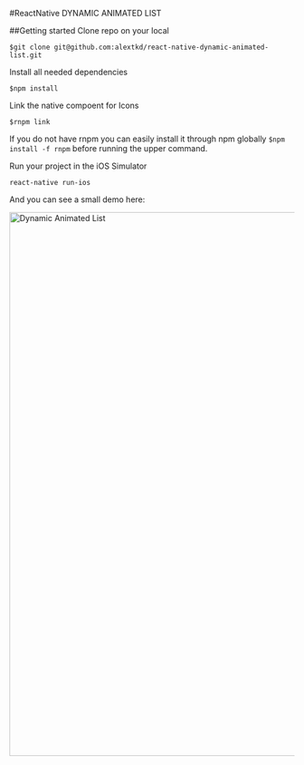 #ReactNative DYNAMIC ANIMATED LIST

##Getting started
Clone repo on your local

`$git clone git@github.com:alextkd/react-native-dynamic-animated-list.git`

Install all needed dependencies

`$npm install`

Link the native compoent for Icons

`$rnpm link`

If you do not have rnpm you can easily install it through npm globally `$npm install -f rnpm` before running the upper 
command.

Run your project in the iOS Simulator

`react-native run-ios`


And you can see a small demo here:

<img height=960 src="https://github.com/alextkd/react-native-dynamic-animated-list/blob/master/react-native-list.gif" alt="Dynamic Animated List"/>
